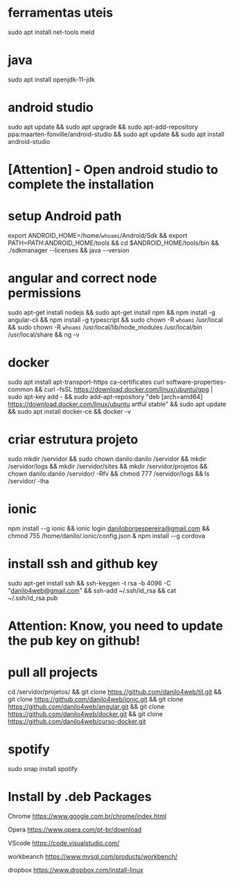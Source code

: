 # ferramentas uteis
sudo apt install net-tools meld

# java
sudo apt install openjdk-11-jdk

# android studio
sudo apt update && sudo apt upgrade && sudo apt-add-repository ppa:maarten-fonville/android-studio && sudo apt update && sudo apt install android-studio 

# [Attention] - Open android studio to complete the installation

# setup Android path
export ANDROID_HOME=/home/`whoami`/Android/Sdk && export PATH=$PATH:$ANDROID_HOME/tools && cd $ANDROID_HOME/tools/bin && ./sdkmanager --licenses && java --version

# angular and correct node permissions
sudo apt-get install nodejs && sudo apt-get install npm && npm install -g angular-cli && npm install -g typescript && sudo chown -R `whoami` /usr/local && sudo chown -R `whoami` /usr/local/lib/node_modules /usr/local/bin /usr/local/share && ng -v

# docker
sudo apt install apt-transport-https ca-certificates curl software-properties-common && curl -fsSL https://download.docker.com/linux/ubuntu/gpg | sudo apt-key add - && sudo add-apt-repository "deb [arch=amd64] https://download.docker.com/linux/ubuntu artful stable" && sudo apt update && sudo apt install docker-ce && docker -v

# criar estrutura projeto
sudo mkdir /servidor && sudo chown danilo:danilo /servidor && mkdir /servidor/logs && mkdir /servidor/sites && mkdir /servidor/projetos && chown danilo:danilo /servidor/ -Rfv && chmod 777 /servidor/logs && ls /servidor/ -lha

# ionic
npm install --g ionic && ionic login daniloborgespereira@gmail.com && chmod 755 /home/danilo/.ionic/config.json & npm install --g cordova

# install ssh and github key
sudo apt-get install ssh && ssh-keygen -t rsa -b 4096 -C "danilo4web@gmail.com" && ssh-add ~/.ssh/id_rsa && cat ~/.ssh/id_rsa.pub

# Attention: Know, you need to update the pub key on github! #

# pull all projects
cd /servidor/projetos/ && git clone https://github.com/danilo4web/til.git && git clone https://github.com/danilo4web/ionic.git && git clone https://github.com/danilo4web/angular.git && git clone https://github.com/danilo4web/docker.git && git clone https://github.com/danilo4web/curso-docker.git


# spotify
sudo snap install spotify


# Install by .deb Packages

Chrome
https://www.google.com.br/chrome/index.html

Opera
https://www.opera.com/pt-br/download

VScode
https://code.visualstudio.com/

workbeanch
https://www.mysql.com/products/workbench/

dropbox
https://www.dropbox.com/install-linux
